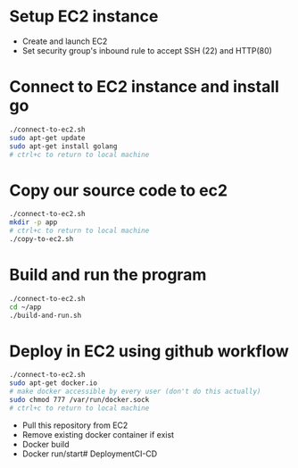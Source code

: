 # Setup EC2 instance

* Create and launch EC2
* Set security group's inbound rule to accept SSH (22) and HTTP(80)

# Connect to EC2 instance and install go

```bash
./connect-to-ec2.sh
sudo apt-get update
sudo apt-get install golang
# ctrl+c to return to local machine
```

# Copy our source code to ec2

```bash
./connect-to-ec2.sh
mkdir -p app
# ctrl+c to return to local machine
./copy-to-ec2.sh
```

# Build and run the program

```bash
./connect-to-ec2.sh
cd ~/app
./build-and-run.sh
```

# Deploy in EC2 using github workflow

```bash
./connect-to-ec2.sh
sudo apt-get docker.io
# make docker accessible by every user (don't do this actually)
sudo chmod 777 /var/run/docker.sock
# ctrl+c to return to local machine
```

- Pull this repository from EC2
- Remove existing docker container if exist
- Docker build
- Docker run/start#   D e p l o y m e n t C I - C D  
 